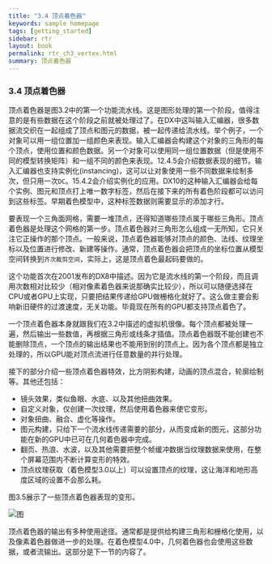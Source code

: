 ```yaml
---
title: "3.4 顶点着色器"
keywords: sample homepage
tags: [getting_started]
sidebar: rtr
layout: book
permalink: rtr_ch3_vertex.html
summary: 顶点着色器
---
```


### 3.4 顶点着色器
顶点着色器是图3.2中的第一个功能流水线。这是图形处理的第一个阶段，值得注意的是有些数据在这个阶段之前就被处理过了。在DX中这叫输入汇编器，很多数据流交织在一起组成了顶点和图元的数据，被一起传递给流水线。举个例子，一个对象可以用一组位置加一组颜色来表现。输入汇编器会构建这个对象的三角形的每个顶点，使用位置和颜色数据。另一个对象可以使用同一组位置数据（但是使用不同的模型转换矩阵）和一组不同的颜色来表现。12.4.5会介绍数据表现的细节。输入汇编器也支持实例化(instancing)，这可以让对象使用一些不同数据来绘制多次，但只用一次`DC`。15.4.2会介绍实例化的应用。DX10的这种输入汇编器会给每个实例、图元和顶点打上唯一数字标签，然后在接下来的所有着色阶段都可以访问到这些标签。早期着色模型中，这种标签数据则需要显示的添加才行。

要表现一个三角面网格，需要一堆顶点，还得知道哪些顶点属于哪些三角形。顶点着色器是处理这个网格的第一步。顶点着色器对三角形怎么组成一无所知，它只关注它正操作的那个顶点。一般来说，顶点着色器能够对顶点的颜色、法线、纹理坐标以及位置进行修改、新建等操作。通常，顶点着色器会把顶点的坐标位置从模型空间转换到`齐次裁剪空间`，实际上，这是顶点着色最起码要做的。

这个功能首次在2001发布的DX8中描述。因为它是流水线的第一个阶段，而且调用次数相对比较少（相对像素着色器来说那确实比较少），所以可以随便选择在CPU或者GPU上实现，只要把结果传递给GPU做栅格化就好了。这么做主要会影响新旧硬件的过渡速度，无关功能。毕竟现在所有的GPU都支持顶点着色了。

一个顶点着色器本身就跟我们在3.2中描述的虚拟机很像。每个顶点都被处理一遍，然后输出一些数值，再根据三角形或线条才插值。顶点着色器既不能创建也不能删除顶点，一个顶点的输出结果也不能用到别的顶点上。因为各个顶点都是独立处理的，所以GPU能对顶点流进行任意数量的并行处理。

接下的部分介绍一些顶点着色器特效，比方阴影构建，动画的顶点混合，轮廓绘制等。其他还包括：

* 镜头效果，类似鱼眼、水底、以及其他扭曲效果。
* 自定义对象，仅创建一次纹理，然后使用着色器来使它变形。
* 对象扭曲、融合、虚化等操作。
* 图元构建，只给下一个流水线传递需要的部分，从而变成新的图元，这部分功能在新的GPU中已可在几何着色器中完成。
* 翻页、热浪、水波，以及其他需要把整个帧缓冲数据当纹理数据来使用，在整个屏幕范围内不断计算变形的特效。
* 顶点纹理获取（着色模型3.0以上）可以设置顶点的纹理，这让海洋和地形高度区域的设置不会那么耗。

图3.5展示了一些顶点着色器表现的变形。

![图](/images/RTR3.03.05.png)

顶点着色器的输出有多种使用途径。通常都是提供给构建三角形和栅格化使用，以及像素着色器做进一步的处理。在着色模型4.0中，几何着色器也会使用这些数据，或者流输出。这部分是下一节的内容了。
